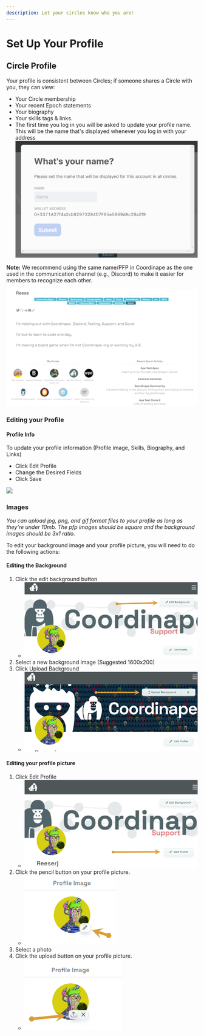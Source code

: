 ```yaml
---
description: Let your circles know who you are!
---
```


# Set Up Your Profile

## Circle Profile

Your profile is consistent between Circles; if someone shares a Circle with you, they can view:

* Your Circle membership
* Your recent Epoch statements
* Your biography
* Your skills tags & links.
* The first time you log in you will be asked to update your profile name. This will be the name that's displayed whenever you log in with your address ![](<../../../.gitbook/assets/image (13).png>)

**Note:** We recommend using the same name/PFP in Coordinape as the one used in the communication channel (e.g., Discord) to make it easier for members to recognize each other.

![Coordinape Member Profile](<../../../.gitbook/assets/image (20) (1).png>)

### Editing your Profile

#### Profile Info

To update your profile information (Profile image, Skills, Biography, and Links)

* Click Edit Profile
* Change the Desired Fields
* Click Save

![](<../../../images/How\_to\_Coordinape13 (1).jpg>)

### **Images**

_You can upload jpg, png, and gif format files to your profile as long as they're under 10mb. The pfp images should be square and the background images should be 3x1 ratio._

&#x20;To edit your background image and your profile picture, you will need to do the following actions:

#### Editing the Background

1. Click the edit background button
   * ![](<../../../.gitbook/assets/image (1) (5) (1).png>)
2. Select a new background image (Suggested 1600x200)
3. Click Upload Background
   * ![](<../../../.gitbook/assets/image (24) (1).png>)

#### Editing your profile picture

1. Click Edit Profile
   * ![](<../../../.gitbook/assets/image (14) (2).png>)
2. Click the pencil button on your profile picture.
   * ![](<../../../.gitbook/assets/image (7) (5).png>)
3. Select a photo
4. Click the upload button on your profile picture.
   * ![](<../../../.gitbook/assets/image (46) (1).png>)
